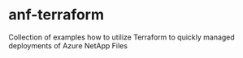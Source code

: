 # anf-terraform
Collection of examples how to utilize Terraform to quickly managed deployments of Azure NetApp Files
